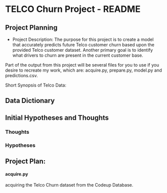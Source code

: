 # TELCO Churn Project - README

## Project Planning
 - Project Description:
The purpose for this project is to create a model that accurately predicts future Telco customer churn based upon the provided Telco customer dataset. Another primary goal is to identify what drivers to churn are present in the current customer base.

Part of the output from this project will be several files for you to use if you desire to recreate my work, which are: acquire.py, prepare.py, model.py and predictions.csv.

Short Synopsis of Telco Data:
> 


## Data Dictionary




## Initial Hypotheses and Thoughts

### Thoughts






### Hypotheses



## Project Plan:

#### acquire.py
acquiring the Telco Churn dataset from the Codeup Database.

